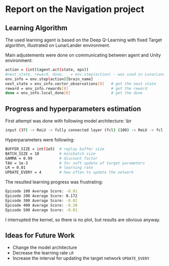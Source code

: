 # Report on the Navigation project


## Learning Algorithm
	
The used learning agent is based on the Deep Q-Learning with fixed Target algorithm, illustrated on LunarLander environment.

Main adjustements were done on communicating between agent and Unity environment:
```sh
action = (int)(agent.act(state, eps))
#next_state, reward, done, _ = env.step(action) - was used in LunarLander
env_info = env.step(action)[brain_name]
next_state = env_info.vector_observations[0]   # get the next state
reward = env_info.rewards[0]                   # get the reward
done = env_info.local_done[0]                  # get the done
```
## Progress and hyperparameters estimation
	
First attempt was done with following model architecture:
\br
```sh
input (37) -> ReLU -> fully connected layer (fcl) (100) -> ReLU -> fcl (80) -> output (4)
```

Hyperparameters were following:
```sh
BUFFER_SIZE = int(1e5)  # replay buffer size
BATCH_SIZE = 10         # minibatch size
GAMMA = 0.99            # discount factor
TAU = 1e-3              # for soft update of target parameters
LR = 0.01               # learning rate 
UPDATE_EVERY = 4        # how often to update the network
```

The resulted learning progress was frustrating:
```sh
Episode 100	Average Score: -0.01
Episode 200	Average Score: 0.172
Episode 300	Average Score: -0.02
Episode 400	Average Score: -0.20
Episode 500	Average Score: -0.01
```
I interrupted the kernel, so there is no plot, but results are obvious anyway.

## Ideas for Future Work
	
 - Change the model architecture
 - Decrease the learning rate `LR`
 - Increase the interval for updating the target network `UPDATE_EVERY`
